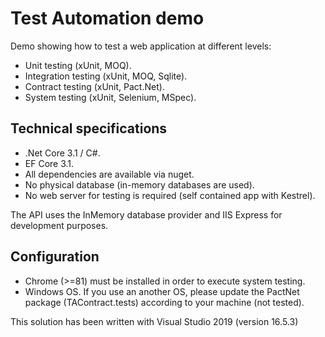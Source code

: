 # Test Automation demo
Demo showing how to test a web application at different levels:
+ Unit testing (xUnit, MOQ).
+ Integration testing (xUnit, MOQ, Sqlite).
+ Contract testing (xUnit, Pact.Net).
+ System testing (xUnit, Selenium, MSpec).

## Technical specifications
+ .Net Core 3.1 / C#.
+ EF Core 3.1.
+ All dependencies are available via nuget.
+ No physical database (in-memory databases are used).
+ No web server for testing is required (self contained app with Kestrel).

The API uses the InMemory database provider and IIS Express for development purposes. 

## Configuration 
+ Chrome (>=81) must be installed in order to execute system testing.
+ Windows OS. If you use an another OS, please update the PactNet package (TAContract.tests) according to your machine (not tested).

This solution has been written with Visual Studio 2019 (version 16.5.3)
